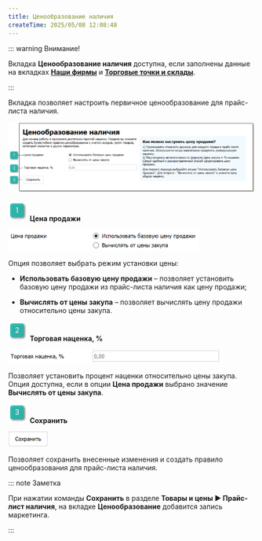 ```yaml
---
title: Ценообразование наличия
createTime: 2025/05/08 12:08:48
---
```

::: warning Внимание!

Вкладка **Ценообразование наличия** доступна, если заполнены данные на вкладках [**Наши фирмы**](./nashi_firmy.md) и [**Торговые точки и склады**](./torgovye_tochki_i_sklady.md).

:::

Вкладка позволяет настроить первичное ценообразование для прайс-листа наличия.

![](../../../assets/specification/image522.png)

![](../../../assets/specification/image006.png) **Цена продажи**

![](../../../assets/specification/image523.png)

Опция позволяет выбрать режим установки цены:

- **Использовать базовую цену продажи** – позволяет установить базовую цену продажи из прайс-листа наличия как цену продажи;

- **Вычислять от цены закупа** – позволяет вычислять цену продажи относительно цены закупа.

![](../../../assets/specification/image008.png) **Торговая наценка, %**

![](../../../assets/specification/image524.png)

Позволяет установить процент наценки относительно цены закупа. Опция доступна, если в опции **Цена продажи** выбрано значение **Вычислять от цены закупа**.

![](../../../assets/specification/image009.png) **Сохранить**

![](../../../assets/specification/image525.png)

Позволяет сохранить внесенные изменения и создать правило ценообразования для прайс-листа наличия.

::: note Заметка

При нажатии команды **Сохранить** в разделе **Товары и цены ► Прайс-лист наличия**, на вкладке **Ценообразование** добавится запись маркетинга.

:::